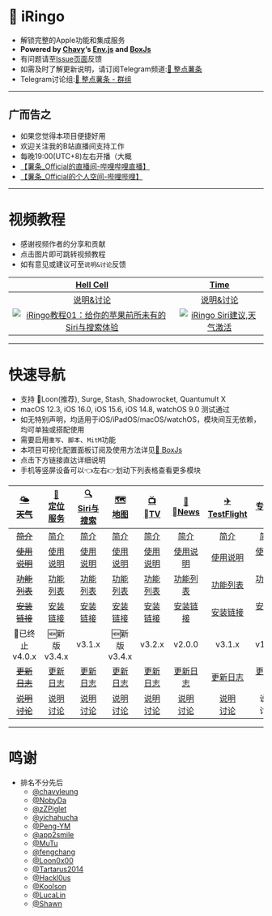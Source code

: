 #  iRingo
  * 解锁完整的Apple功能和集成服务
  * **Powered by [Chavy](https://github.com/chavyleung)‘s [Env.js](https://github.com/chavyleung/scripts/blob/master/Env.js) and [BoxJs](https://chavyleung.gitbook.io/boxjs/)**
  * 有问题请至[Issue页面](https://github.com/VirgilClyne/iRingo/issues)反馈
  * 如需及时了解更新说明，请订阅Telegram频道:[🍟 整点薯条](https://t.me/GetSomeFriesChannel)
  * Telegram讨论组:[🍟 整点薯条 - 群组](https://t.me/GetSomeFries)

---
## 广而告之
  * 如果您觉得本项目便捷好用
  * 欢迎关注我的B站直播间支持工作
  * 每晚19:00(UTC+8)左右开播（大概
  * [【薯条_Official的直播间-哔哩哔哩直播】](https://b23.tv/1LeNwhE)
  * [【薯条_Official的个人空间-哔哩哔哩】](https://b23.tv/Z6GIBAE)

---
# 视频教程
  * 感谢视频作者的分享和贡献
  * 点击图片即可跳转视频教程
  * 如有意见或建议可至`说明&讨论`反馈

| [Hell Cell](https://www.youtube.com/c/HellCell) | [Time](https://www.youtube.com/channel/UChfq00yeRrW4pB3idAypPVw) |
| :---: | :---: |
| [说明&讨论](https://t.me/HellCellZC123/1802) | [说明&讨论](https://t.me/GetSomeFriesChannel/119) |
| [![iRingo教程01：给你的苹果前所未有的Siri与搜索体验](https://res.cloudinary.com/marcomontalbano/image/upload/v1656898276/video_to_markdown/images/youtube--zNWVT08Hju0-c05b58ac6eb4c4700831b2b3070cd403.jpg)](https://www.youtube.com/watch?v=zNWVT08Hju0 "iRingo教程01：给你的苹果前所未有的Siri与搜索体验") | [![iRingo Siri建议,天气激活](https://res.cloudinary.com/marcomontalbano/image/upload/v1656898353/video_to_markdown/images/youtube--G-RH7icI9Wc-c05b58ac6eb4c4700831b2b3070cd403.jpg)](https://www.youtube.com/watch?v=G-RH7icI9Wc "iRingo Siri建议,天气激活") |

---
# 快速导航
  * 支持 🎈Loon(推荐), Surge, Stash, Shadowrocket, Quantumult X
  * macOS 12.3, iOS 16.0, iOS 15.6, iOS 14.8, watchOS 9.0 测试通过
  * 如无特别声明，均适用于iOS/iPadOS/macOS/watchOS，模块间互无依赖，均可单独或搭配使用
  * 需要启用`重写`、`脚本`、`MitM`功能
  * 本项目可视化配置面板订阅及使用方法详见[🧰 BoxJs](../../wiki/🧰-BoxJs)
  * 点击下方链接直达详细说明
  * 手机等竖屏设备可以👈左右👉划动下列表格查看更多模块

| [~~🌤<br>天气~~](../../wiki/🌤-天气) | [📍<br>定位服务](../../wiki/📍-定位服务) | [🔍<br>Siri与搜索](../../wiki/🔍-Siri与搜索) | [🗺️<br>地图](../../wiki/🗺-地图) | [📺<br>TV](../../wiki/📺-TV) | [📰<br>News](../../wiki/📰-News) | [✈️<br>TestFlight](../../wiki/✈️-TestFlight) | [🌐<br>专用代理](../../wiki/🌐-专用代理) |
| :---: | :---: | :---: | :---: | :---: | :---: | :---: | :---: |
| [~~简介~~](../../wiki/🌤-天气#简介) | [简介](../../wiki/📍-定位服务#简介) | [简介](../../wiki/🔍-Siri与搜索#简介) | [简介](../../wiki/🗺-地图#简介) | [简介](../../wiki/📺-TV#简介) | [简介](../../wiki/📰-News#简介) | [简介](../../wiki/✈️-TestFlight#简介) | [简介](../../wiki/🌐-专用代理#简介) |
| [~~使用说明~~](../../wiki/🌤-天气#使用说明) | [使用说明](../../wiki/📍-定位服务#使用说明) | [使用说明](../../wiki/🔍-Siri与搜索#使用说明) | [使用说明](../../wiki/🗺-地图#使用说明) | [使用说明](../../wiki/📺-TV#使用说明) | [使用说明](../../wiki/📰-News#使用说明) | [使用说明](../../wiki/✈️-TestFlight#使用说明) | [使用说明](../../wiki/🌐-专用代理#使用说明) |
| [~~功能列表~~](../../wiki/🌤-天气#功能列表) | [功能列表](../../wiki/📍-定位服务#功能列表) | [功能列表](../../wiki/🔍-Siri与搜索#功能列表) | [功能列表](../../wiki/🗺-地图#功能列表) | [功能列表](../../wiki/📺-TV#功能列表) | [功能列表](../../wiki/📰-News#功能列表) | [功能列表](../../wiki/✈️-TestFlight#功能列表) | [功能列表](../../wiki/🌐-专用代理#功能列表) |
| [~~安装链接~~](../../wiki/🌤-天气#安装链接) | [安装链接](../../wiki/📍-定位服务#安装链接) | [安装链接](../../wiki/🔍-Siri与搜索#安装链接) | [安装链接](../../wiki/🗺-地图#安装链接) | [安装链接](../../wiki/📺-TV#安装链接) | [安装链接](../../wiki/📰-News#安装链接) | [安装链接](../../wiki/✈️-TestFlight#安装链接) | [安装链接](../../wiki/🌐-专用代理#安装链接) |
| 🛑已终止<br>v4.0.x | 🆕新版<br>v3.4.x | v3.1.x | 🆕新版<br>v3.4.x | v3.2.x | v2.0.0 | v3.1.x | v1.0.0 |
| [~~更新日志~~](../../wiki/🌤-天气#更新日志) | [更新日志](../../wiki/📍-定位服务#更新日志) | [更新日志](../../wiki/🔍-Siri与搜索#更新日志) | [更新日志](../../wiki/🗺-地图#更新日志) | [更新日志](../../wiki/📺-TV#更新日志) | [更新日志](../../wiki/📰-News#更新日志) | [更新日志](../../wiki/✈️-TestFlight#更新日志) | [更新日志](../../wiki/🌐-专用代理#更新日志) |
| [~~说明<br>讨论~~](https://t.me/GetSomeFriesChannel/108) | [说明<br>讨论](https://t.me/GetSomeFriesChannel/295) | [说明<br>讨论](https://t.me/GetSomeFriesChannel/209) | [说明<br>讨论](https://t.me/GetSomeFriesChannel/295) | [说明<br>讨论](https://t.me/GetSomeFriesChannel/209) | [说明<br>讨论](https://t.me/GetSomeFriesChannel/209) | [说明<br>讨论](https://t.me/GetSomeFriesChannel/209) | 说明<br>讨论 |

---
# 鸣谢
* 排名不分先后
  * [@chavyleung](https://github.com/chavyleung)
  * [@NobyDa](https://github.com/NobyDa)
  * [@zZPiglet](https://github.com/zZPiglet)
  * [@yichahucha](https://github.com/yichahucha)
  * [@Peng-YM](https://github.com/Peng-YM)
  * [@app2smile](https://github.com/app2smile)
  * [@MuTu](https://github.com/githubdulong)
  * [@fengchang](https://github.com/fengchang)
  * [@Loon0x00](https://github.com/Loon0x00)
  * [@Tartarus2014](https://github.com/Tartarus2014)
  * [@Hackl0us](https://github.com/Hackl0us)
  * [@Koolson](https://github.com/Koolson)
  * [@LucaLin](https://github.com/LucaLin233)
  * [@Shawn](https://github.com/KOP-XIAO)
